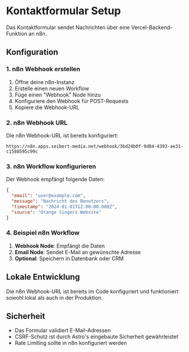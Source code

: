 # Kontaktformular Setup

Das Kontaktformular sendet Nachrichten über eine Vercel-Backend-Funktion an n8n.

## Konfiguration

### 1. n8n Webhook erstellen

1. Öffne deine n8n-Instanz
2. Erstelle einen neuen Workflow
3. Füge einen "Webhook" Node hinzu
4. Konfiguriere den Webhook für POST-Requests
5. Kopiere die Webhook-URL

### 2. n8n Webhook URL

Die n8n Webhook-URL ist bereits konfiguriert:

```
https://n8n.apps.seibert-media.net/webhook/3bd24b0f-9d84-4393-ae31-c1588595c99c
```

### 3. n8n Workflow konfigurieren

Der Webhook empfängt folgende Daten:

```json
{
  "email": "user@example.com",
  "message": "Nachricht des Benutzers",
  "timestamp": "2024-01-01T12:00:00.000Z",
  "source": "Orange Singers Website"
}
```

### 4. Beispiel n8n Workflow

1. **Webhook Node**: Empfängt die Daten
2. **Email Node**: Sendet E-Mail an gewünschte Adresse
3. **Optional**: Speichern in Datenbank oder CRM

## Lokale Entwicklung

Die n8n Webhook-URL ist bereits im Code konfiguriert und funktioniert sowohl lokal als auch in der Produktion.

## Sicherheit

- Das Formular validiert E-Mail-Adressen
- CSRF-Schutz ist durch Astro's eingebaute Sicherheit gewährleistet
- Rate Limiting sollte in n8n konfiguriert werden
